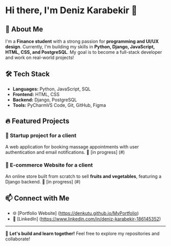 # Hi there, I'm Deniz Karabekir 👋

## 🚀 About Me
I'm a **Finance student** with a strong passion for **programming and UI/UX design**. Currently, I'm building my skills in **Python, Django, JavaScript, HTML, CSS, and PostgreSQL**. My goal is to become a full-stack developer and work on real-world projects!

## 🛠️ Tech Stack
- **Languages:** Python, JavaScript, SQL
- **Frontend:** HTML, CSS
- **Backend:** Django, PostgreSQL
- **Tools:** PyCharmVS Code, Git, GitHub, Figma

## 🔥 Featured Projects
### **📅 Startup project for a client**
A web application for booking massage appointments with user authentication and email notifications.
🔗 [in progress] (#)

### **🛒 E-commerce Website for a client**
An online store built from scratch to sell **fruits and vegetables**, featuring a Django backend.
🔗 [in progress] (#)

## 📫 Connect with Me
- 🌐 [Portfolio Website] (https://denkutu.github.io/MyPortfolio)
- 💼 [LinkedIn] (https://www.linkedin.com/in/deniz-karabekir-186145352)

---
🚀 **Let's build and learn together!** Feel free to explore my repositories and collaborate!
